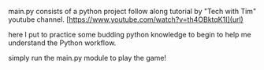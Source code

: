 main.py consists of a python project follow along tutorial by "Tech with Tim" youtube channel. [https://www.youtube.com/watch?v=th4OBktqK1I](url)

here I put to practice some budding python knowledge to begin to help me understand the Python workflow. 

simply run the main.py module to play the game!
